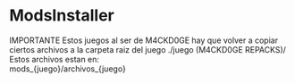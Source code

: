 # ModsInstaller


IMPORTANTE
Estos juegos al ser de M4CKD0GE hay que volver a copiar ciertos archivos a la  carpeta raiz del juego ./juego (M4CKD0GE REPACKS)/  
Estos archivos estan en:  
mods_{juego}/archivos_{juego}  
